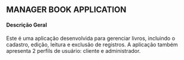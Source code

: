 ## MANAGER BOOK APPLICATION

#### Descrição Geral
<p>Este é uma aplicação desenvolvida para gerenciar livros, incluindo o cadastro, edição, leitura e exclusão de registros. A aplicação também apresenta 2 perfils de usuário: cliente e administrador.</p>